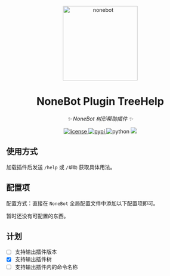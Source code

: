 <!-- markdownlint-disable MD033 MD036 MD041 -->

<p align="center">
  <a href="https://v2.nonebot.dev/"><img src="https://v2.nonebot.dev/logo.png" width="200" height="200" alt="nonebot"></a>
</p>

<div align="center">

# NoneBot Plugin TreeHelp

_✨ NoneBot 树形帮助插件 ✨_

</div>

<p align="center">
  <a href="https://raw.githubusercontent.com/he0119/nonebot-plugin-treehelp/main/LICENSE">
    <img src="https://img.shields.io/github/license/he0119/nonebot-plugin-treehelp.svg" alt="license">
  </a>
  <a href="https://pypi.python.org/pypi/nonebot-plugin-treehelp">
    <img src="https://img.shields.io/pypi/v/nonebot-plugin-treehelp.svg" alt="pypi">
  </a>
  <img src="https://img.shields.io/badge/python-3.8+-blue.svg" alt="python">
  <a href="https://codecov.io/gh/he0119/nonebot-plugin-treehelp">
    <img src="https://codecov.io/gh/he0119/nonebot-plugin-treehelp/branch/main/graph/badge.svg?token=jd5ufc1alv"/>
  </a>
</p>

## 使用方式

加载插件后发送 `/help` 或 `/帮助` 获取具体用法。

## 配置项

配置方式：直接在 `NoneBot` 全局配置文件中添加以下配置项即可。

暂时还没有可配置的东西。

## 计划

- [ ] 支持输出插件版本
- [x] 支持输出插件树
- [ ] 支持输出插件内的命令名称
